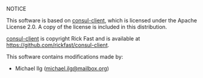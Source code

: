 NOTICE

This software is based on [consul-client](https://github.com/rickfast/consul-client), which is licensed under the Apache License 2.0. A copy of the license is included in this distribution.

[consul-client](https://github.com/rickfast/consul-client) is copyright Rick Fast and is available at https://github.com/rickfast/consul-client.

This software contains modifications made by:
- Michael Ilg (michael.ilg@mailbox.org)